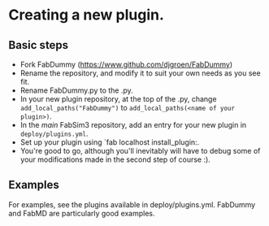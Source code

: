 # Creating a new plugin.

## Basic steps

* Fork FabDummy (https://www.github.com/djgroen/FabDummy)
* Rename the repository, and modify it to suit your own needs as you see fit.
* Rename FabDummy.py to the <name of your plugin>.py.
* In your new plugin repository, at the top of the <name of your plugin>.py, change `add_local_paths("FabDummy")` to `add_local_paths(<name of your plugin>)`.
* In the *main* FabSim3 repository, add an entry for your new plugin in `deploy/plugins.yml`.
* Set up your plugin using `fab localhost install_plugin:<name of your plugin>.
* You're good to go, although you'll inevitably will have to debug some of your modifications made in the second step of course :).

## Examples

For examples, see the plugins available in deploy/plugins.yml. 
FabDummy and FabMD are particularly good examples.
